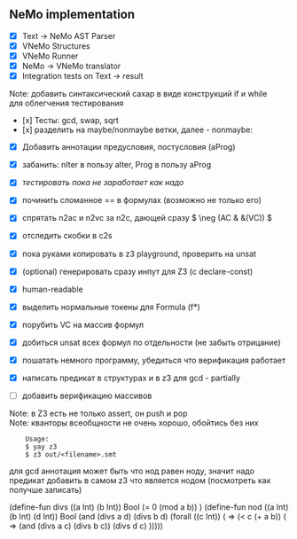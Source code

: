 ## NeMo implementation

- [x] Text -> NeMo AST Parser
- [x] VNeMo Structures
- [x] VNeMo Runner
- [x] NeMo -> VNeMo translator
- [x] Integration tests on Text -> result

Note: добавить синтаксический сахар в виде конструкций if и while  \
для облегчения тестирования

- [х] Тесты: gcd, swap, sqrt
- [х] разделить на maybe/nonmaybe ветки, далее - nonmaybe:
- [x] Добавить аннотации предусловия, постусловия (aProg)
- [x] забанить: nIter в пользу aIter, Prog в пользу aProg
- [x] *тестировать пока не заработает как надо*

- [x] починить сломанное == в формулах (возможно не только его)
- [x] спрятать n2ac и n2vc за n2c, дающей сразу $ \neg (AC & &(VC)) $
- [x] отследить скобки в c2s
- [x] пока руками копировать в z3 playground, проверить на unsat
- [x] (optional) генерировать сразу инпут для Z3 (с declare-const)
- [x] human-readable
- [x] выделить нормальные токены для Formula (f*)
- [x] порубить VC на массив формул
- [x] добиться unsat всех формул по отдельности (не забыть отрицание)
- [x] пошатать немного программу, убедиться что верификация работает
- [x] написать предикат в структурах и в z3 для gcd - partially
- [ ] добавить верификацию массивов

Note: в Z3 есть не только assert, он push и pop \
Note: кванторы всеобщности не очень хорошо, обойтись без них

```
    Usage:
    $ yay z3
    $ z3 out/<filename>.smt
```

для gcd аннотация может быть что нод равен ноду, значит надо предикат добавить в самом z3 что является нодом (посмотреть как получше записать)

(define-fun divs ((a Int) (b Int)) Bool (= 0 (mod a b)) )
(define-fun nod ((a Int) (b Int) (d Int)) Bool (and (divs a d) (divs b d) (forall ((c Int)) ( => (< c (+ a b)) ( => (and (divs a c) (divs b c)) (divs d c) )))))